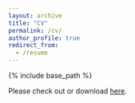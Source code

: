 ```yaml
---
layout: archive
title: "CV"
permalink: /cv/
author_profile: true
redirect_from:
  - /resume
---
```


{% include base_path %}


Please check out or download [here](https://SteveShelnanMa.github.io/CV/cv.pdf).

  
